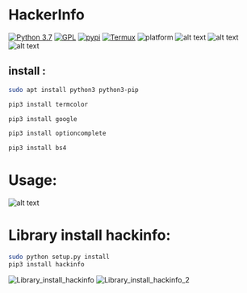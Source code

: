# HackerInfo
[![Python 3.7](https://img.shields.io/badge/Python-3.7-blue.svg)](http://www.python.org/download/)
[![GPL](https://img.shields.io/badge/GPL-V3.0-red.svg)](https://www.gnu.org/licenses/gpl-3.0.html)
[![pypi](https://img.shields.io/badge/Pypi-v1.0.0-blue)](https://pypi.org/project/hackinfo/)
[![Termux](https://img.shields.io/badge/Termux-Android-brightgreen.svg)](https://termux.com/)
![platform](https://img.shields.io/badge/Platform-Linux%7CMacOS%7CWindows-brightgreen.svg)
![alt text](https://www.upload.ee/image/10356677/hejab_logo.png)
![alt text](https://raw.githubusercontent.com/Matrix07ksa/HackerInfo/master/Screenshot/hejab_hackInfo.png)
![alt text](https://raw.githubusercontent.com/Matrix07ksa/HackerInfo/master/Screenshot/hejab_SQL.png)

## install :
```bash
sudo apt install python3 python3-pip

pip3 install termcolor

pip3 install google

pip3 install optioncomplete

pip3 install bs4


```


# Usage:
![alt text](https://raw.githubusercontent.com/Matrix07ksa/HackerInfo/master/Screenshot/hejab_HackInfo.gif)

# Library install hackinfo:
```bash
sudo python setup.py install
pip3 install hackinfo
```
![Library_install_hackinfo](https://www.upload.ee/image/10356700/hejab_Library_install_hackinfo.png)
![Library_install_hackinfo_2](https://www.upload.ee/image/10360417/IMG_-46qhuw.jpg)
